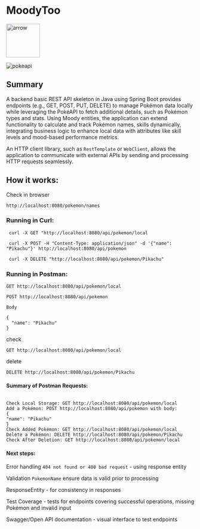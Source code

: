 # MoodyToo

<img width="90" alt="arrow" src="https://user-images.githubusercontent.com/19231569/213458967-d77d1ede-cbb8-4cda-8d58-7ac2a1c70503.png">

![pokeapi](https://github.com/user-attachments/assets/ac7ca92b-a4db-437f-b42c-a07c885872e7)


## Summary

A backend basic REST API skeleton in Java using Spring Boot provides endpoints (e.g., GET, POST, PUT, DELETE) 
to manage Pokémon data locally while leveraging the PokéAPI to fetch additional details, such as Pokémon types 
and stats. Using Moody entities, the application can extend functionality to calculate and track Pokémon names, 
skills  dynamically, integrating business logic to enhance local data with attributes like skill levels and 
mood-based performance metrics.

An HTTP client library, such as `RestTemplate` or `WebClient`, allows the application to communicate with external 
APIs by sending and processing HTTP requests seamlessly.


## How it works: 
Check in browser

``
http://localhost:8080/pokemon/names
``


### **Running in Curl**:

```
 curl -X GET "http://localhost:8080/api/pokemon/local
```

```
 curl -X POST -H "Content-Type: application/json" -d '{"name": "Pikachu"}' http://localhost:8080/api/pokemon
```

```
 curl -X DELETE "http://localhost:8080/api/pokemon/Pikachu"
```
### **Running in Postman**:

```agsl 
GET http://localhost:8080/api/pokemon/local

```

```agsl
POST http://localhost:8080/api/pokemon

Body 

{
  "name": "Pikachu"
}
```

check

```agsl
GET http://localhost:8080/api/pokemon/local

```

delete

```
DELETE http://localhost:8080/api/pokemon/Pikachu
```

#### Summary of Postman Requests:
```

Check Local Storage: GET http://localhost:8080/api/pokemon/local
Add a Pokémon: POST http://localhost:8080/api/pokemon with body:
{
"name": "Pikachu"
}
Check Added Pokémon: GET http://localhost:8080/api/pokemon/local
Delete a Pokémon: DELETE http://localhost:8080/api/pokemon/Pikachu
Check After Deletion: GET http://localhost:8080/api/pokemon/local

```

#### Next steps:

Error handling `404 not found or 400 bad request` - using response entity

Validation `PokemonName` ensure data is valid prior to processing 

ResponseEntity - for consistency in responses 

Test Coverage - tests for endpoints covering successful operations, missing Pokémon and 
invalid input

Swagger/Open API documentation - visual interface to test endpoints
